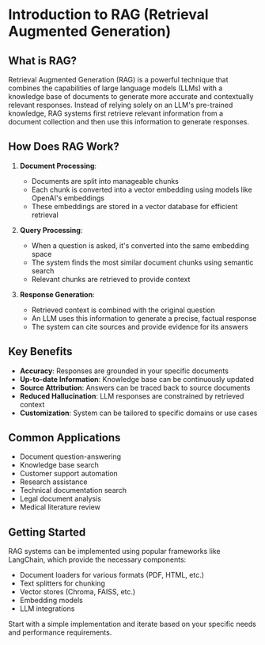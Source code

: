 # Introduction to RAG (Retrieval Augmented Generation)

## What is RAG?

Retrieval Augmented Generation (RAG) is a powerful technique that combines the capabilities of large language models (LLMs) with a knowledge base of documents to generate more accurate and contextually relevant responses. Instead of relying solely on an LLM's pre-trained knowledge, RAG systems first retrieve relevant information from a document collection and then use this information to generate responses.

## How Does RAG Work?

1. **Document Processing**:
   - Documents are split into manageable chunks
   - Each chunk is converted into a vector embedding using models like OpenAI's embeddings
   - These embeddings are stored in a vector database for efficient retrieval

2. **Query Processing**:
   - When a question is asked, it's converted into the same embedding space
   - The system finds the most similar document chunks using semantic search
   - Relevant chunks are retrieved to provide context

3. **Response Generation**:
   - Retrieved context is combined with the original question
   - An LLM uses this information to generate a precise, factual response
   - The system can cite sources and provide evidence for its answers

## Key Benefits

- **Accuracy**: Responses are grounded in your specific documents
- **Up-to-date Information**: Knowledge base can be continuously updated
- **Source Attribution**: Answers can be traced back to source documents
- **Reduced Hallucination**: LLM responses are constrained by retrieved context
- **Customization**: System can be tailored to specific domains or use cases

## Common Applications

- Document question-answering
- Knowledge base search
- Customer support automation
- Research assistance
- Technical documentation search
- Legal document analysis
- Medical literature review

## Getting Started

RAG systems can be implemented using popular frameworks like LangChain, which provide the necessary components:
- Document loaders for various formats (PDF, HTML, etc.)
- Text splitters for chunking
- Vector stores (Chroma, FAISS, etc.)
- Embedding models
- LLM integrations

Start with a simple implementation and iterate based on your specific needs and performance requirements.
